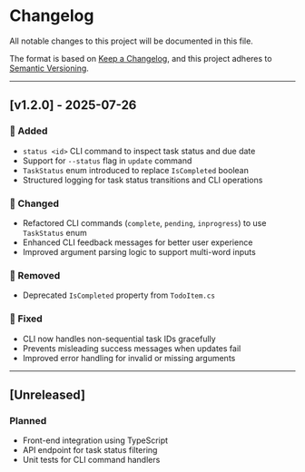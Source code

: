 # Changelog

All notable changes to this project will be documented in this file.

The format is based on [Keep a Changelog](https://keepachangelog.com/en/1.0.0/), and this project adheres to [Semantic Versioning](https://semver.org/spec/v2.0.0.html).

---

## [v1.2.0] - 2025-07-26

### 🚀 Added
- `status <id>` CLI command to inspect task status and due date
- Support for `--status` flag in `update` command
- `TaskStatus` enum introduced to replace `IsCompleted` boolean
- Structured logging for task status transitions and CLI operations

### 🔧 Changed
- Refactored CLI commands (`complete`, `pending`, `inprogress`) to use `TaskStatus` enum
- Enhanced CLI feedback messages for better user experience
- Improved argument parsing logic to support multi-word inputs

### 🧹 Removed
- Deprecated `IsCompleted` property from `TodoItem.cs`

### 🐞 Fixed
- CLI now handles non-sequential task IDs gracefully
- Prevents misleading success messages when updates fail
- Improved error handling for invalid or missing arguments

---

## [Unreleased]

### Planned
- Front-end integration using TypeScript
- API endpoint for task status filtering
- Unit tests for CLI command handlers
